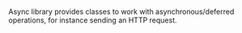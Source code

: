 Async library provides classes to work with asynchronous/deferred operations, for instance sending an HTTP request.